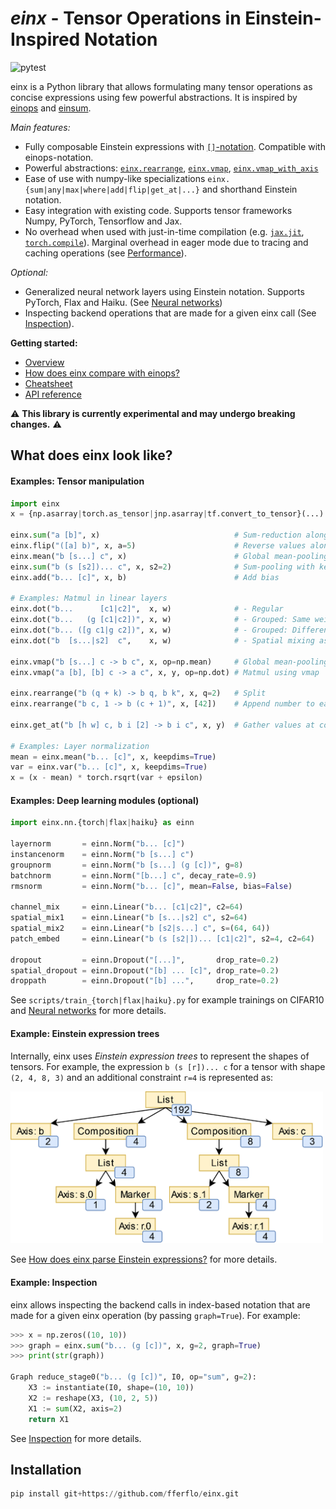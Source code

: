 # *einx* - Tensor Operations in Einstein-Inspired Notation

![pytest](https://github.com/fferflo/einx/actions/workflows/run_pytest.yml/badge.svg)

einx is a Python library that allows formulating many tensor operations as concise expressions using few powerful abstractions. It is inspired by [einops](https://github.com/arogozhnikov/einops) and [einsum](https://numpy.org/doc/stable/reference/generated/numpy.einsum.html).

*Main features:*

- Fully composable Einstein expressions with [`[]`-notation](https://einx.readthedocs.io/en/latest/gettingstarted/overview.html#bracket-notation). Compatible with einops-notation.
- Powerful abstractions: [`einx.rearrange`](https://einx.readthedocs.io/en/latest/api.html#einx.rearrange), [`einx.vmap`](https://einx.readthedocs.io/en/latest/api.html#einx.vmap), [`einx.vmap_with_axis`](https://einx.readthedocs.io/en/latest/api.html#einx.vmap_with_axis)
- Ease of use with numpy-like specializations `einx.{sum|any|max|where|add|flip|get_at|...}` and shorthand Einstein notation.
- Easy integration with existing code. Supports tensor frameworks Numpy, PyTorch, Tensorflow and Jax.
- No overhead when used with just-in-time compilation (e.g. [`jax.jit`](https://jax.readthedocs.io/en/latest/jax-101/02-jitting.html), [`torch.compile`](https://pytorch.org/tutorials/intermediate/torch_compile_tutorial.html)). Marginal overhead in eager mode due to tracing and caching operations (see [Performance](https://einx.readthedocs.io/en/latest/gettingstarted/overview.html#performance)).

*Optional:*

- Generalized neural network layers using Einstein notation. Supports PyTorch, Flax and Haiku. (See [Neural networks](https://einx.readthedocs.io/en/latest/gettingstarted/neuralnetworks.html))
- Inspecting backend operations that are made for a given einx call (See [Inspection](https://einx.readthedocs.io/en/latest/gettingstarted/overview.html#inspecting-operations)).

**Getting started:**

* [Overview](https://einx.readthedocs.io/en/latest/gettingstarted/overview.html)
* [How does einx compare with einops?](https://einx.readthedocs.io/en/latest/faq/einops.html)
* [Cheatsheet](https://einx.readthedocs.io/en/latest/gettingstarted/cheatsheet.html)
* [API reference](https://einx.readthedocs.io/en/latest/api.html)

:warning: **This library is currently experimental and may undergo breaking changes.** :warning:

## What does einx look like?

#### Examples: Tensor manipulation

```python
import einx
x = {np.asarray|torch.as_tensor|jnp.asarray|tf.convert_to_tensor}(...)

einx.sum("a [b]", x)                              # Sum-reduction along columns
einx.flip("([a] b)", x, a=5)                      # Reverse values along sub-axis
einx.mean("b [s...] c", x)                        # Global mean-pooling
einx.sum("b (s [s2])... c", x, s2=2)              # Sum-pooling with kernel_size=stride=2
einx.add("b... [c]", x, b)                        # Add bias

# Examples: Matmul in linear layers
einx.dot("b...      [c1|c2]",  x, w)              # - Regular
einx.dot("b...   (g [c1|c2])", x, w)              # - Grouped: Same weights per group
einx.dot("b... ([g c1|g c2])", x, w)              # - Grouped: Different weights per group
einx.dot("b  [s...|s2]  c",    x, w)              # - Spatial mixing as in MLP-mixer

einx.vmap("b [s...] c -> b c", x, op=np.mean)     # Global mean-pooling using vmap
einx.vmap("a [b], [b] c -> a c", x, y, op=np.dot) # Matmul using vmap

einx.rearrange("b (q + k) -> b q, b k", x, q=2)   # Split
einx.rearrange("b c, 1 -> b (c + 1)", x, [42])    # Append number to each channel

einx.get_at("b [h w] c, b i [2] -> b i c", x, y)  # Gather values at coordinates

# Examples: Layer normalization
mean = einx.mean("b... [c]", x, keepdims=True)
var = einx.var("b... [c]", x, keepdims=True)
x = (x - mean) * torch.rsqrt(var + epsilon)
```

#### Examples: Deep learning modules (optional)

```python
import einx.nn.{torch|flax|haiku} as einn

layernorm       = einn.Norm("b... [c]")
instancenorm    = einn.Norm("b [s...] c")
groupnorm       = einn.Norm("b [s...] (g [c])", g=8)
batchnorm       = einn.Norm("[b...] c", decay_rate=0.9)
rmsnorm         = einn.Norm("b... [c]", mean=False, bias=False)

channel_mix     = einn.Linear("b... [c1|c2]", c2=64)
spatial_mix1    = einn.Linear("b [s...|s2] c", s2=64)
spatial_mix2    = einn.Linear("b [s2|s...] c", s=(64, 64))
patch_embed     = einn.Linear("b (s [s2|])... [c1|c2]", s2=4, c2=64)

dropout         = einn.Dropout("[...]",       drop_rate=0.2)
spatial_dropout = einn.Dropout("[b] ... [c]", drop_rate=0.2)
droppath        = einn.Dropout("[b] ...",     drop_rate=0.2)
```

See `scripts/train_{torch|flax|haiku}.py` for example trainings on CIFAR10 and [Neural networks](https://einx.readthedocs.io/en/latest/gettingstarted/neuralnetworks.html) for more details.

#### Example: Einstein expression trees

Internally, einx uses *Einstein expression trees* to represent the shapes of tensors. For example, the expression `b (s [r])... c` for a tensor with shape `(2, 4, 8, 3)` and an additional constraint `r=4` is represented as:

<img src="docs/source/images/stage3-tree.png" width="500"/>

See [How does einx parse Einstein expressions?](https://einx.readthedocs.io/en/latest/faq/solver.html) for more details.

#### Example: Inspection

einx allows inspecting the backend calls in index-based notation that are made for a given einx operation (by passing `graph=True`). For example:

```python
>>> x = np.zeros((10, 10))
>>> graph = einx.sum("b... (g [c])", x, g=2, graph=True)
>>> print(str(graph))

Graph reduce_stage0("b... (g [c])", I0, op="sum", g=2):
    X3 := instantiate(I0, shape=(10, 10))
    X2 := reshape(X3, (10, 2, 5))
    X1 := sum(X2, axis=2)
    return X1
```

See [Inspection](https://einx.readthedocs.io/en/latest/gettingstarted/overview.html#inspecting-operations) for more details.

## Installation

```python
pip install git+https://github.com/fferflo/einx.git
```